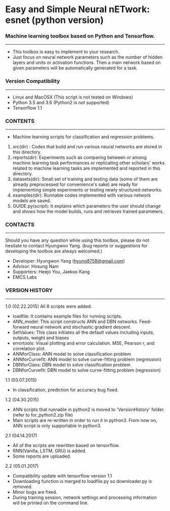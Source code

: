 # Easy and Simple Neural nETwork: esnet (python version)



### Machine learning toolbox based on Python and Tensorflow.
---

- This toolbox is easy to implement to your research. 
- Just focus on neural network parameters such as the number of hidden layers and units or activation functions. 
Then a main network based on given parameters will be automatically generated for a task.


### Version Compatibility
---

- Linux and MacOSX (This script is not tested on Windows)
- Python 3.5 and 3.6 (Python2 is not supported)
- Tensorflow 1.1

### CONTENTS
---
- Machine learning scripts for classification and regression problems.
 1. src(dir) : Codes that build and run various neural networks are stored in this directory.
 2. reports(dir): Experiments such as comparing between or among machine learning task performances or replicating other scholars' works related to machine learning tasks are implemented and reported in this directory.
 3. datasets(dir): Small set of training and testing data (some of them are already preprocessed for convenience's sake) are ready for implementing simple experiments or testing newly structured networks.
 4. examples(dir): Runnable codes implemented with various network models are saved.
 5. GUIDE.py(script): It explains which parameters the user should change and shows how the model builds, runs and retrieves trained parameters.
		
### CONTACTS
---

Should you have any question while using this toolbox, please do not hesitate to contact Hyungwon Yang. 
(bug reports or suggestions for developing the toolbox are always welcomed.)

- Developer: Hyungwon Yang (hyung8758@gmail.com)
- Advisor: Hosung Nam 
- Supporters: Heejo You, Jaekoo Kang
- EMCS Labs

### VERSION HISTORY
---
1.0 (02.22.2015)
 All 8 scripts were added. 
 - loadfile: It contains example files for running scripts.
 - ANN_model: This script constructs ANN and DBN networks. 
 Feed-forward neural network and stochastic gradient descent.
 - SetValues: This class initiates all the default values including inputs, 
 outputs, weight and biases
 - errortools: Visual plotting and error calculation. 
 MSE, Pearson r, and correlation plot.
 - ANNforClass: ANN model to solve classification problem
 - ANNforCurvefit: ANN model to solve curve-fitting problem (regression)
 - DBNforClass: DBN model to solve classification problem
 - DBNforCurvefit: DBN model to solve curve-fitting problem (regression)

1.1 (03.07.2015)
 - In classification, prediction for accuracy bug fixed.

1.2 (04.30.2015)
 - ANN scripts that runnable in python2 is moved to 'VersionHistory' folder. (refer to for_python2.zip file)
 - Main scripts are re-written in order to run it in python3. From now on, ANN script is only supportable in python3.

2.1 (04.14.2017)
 - All of the scripts are rewritten based on tensorflow.
 - RNN(Vanilla, LSTM, GRU) is added.
 - Some reports are uploaded.

2.2 (05.01.2017)
 - Compatibility update with tensorflow version 1.1 
 - Downloading function is merged to loadfile.py so downloader.py is removed.
 - Minor bugs are fixed. 
 - During training session, network settings and processing information will be printed on the command line.
